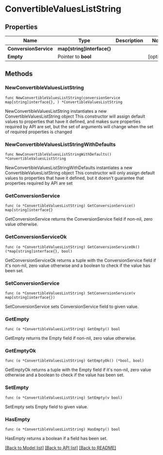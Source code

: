 # ConvertibleValuesListString

## Properties

Name | Type | Description | Notes
------------ | ------------- | ------------- | -------------
**ConversionService** | **map[string]interface{}** |  | 
**Empty** | Pointer to **bool** |  | [optional] 

## Methods

### NewConvertibleValuesListString

`func NewConvertibleValuesListString(conversionService map[string]interface{}, ) *ConvertibleValuesListString`

NewConvertibleValuesListString instantiates a new ConvertibleValuesListString object
This constructor will assign default values to properties that have it defined,
and makes sure properties required by API are set, but the set of arguments
will change when the set of required properties is changed

### NewConvertibleValuesListStringWithDefaults

`func NewConvertibleValuesListStringWithDefaults() *ConvertibleValuesListString`

NewConvertibleValuesListStringWithDefaults instantiates a new ConvertibleValuesListString object
This constructor will only assign default values to properties that have it defined,
but it doesn't guarantee that properties required by API are set

### GetConversionService

`func (o *ConvertibleValuesListString) GetConversionService() map[string]interface{}`

GetConversionService returns the ConversionService field if non-nil, zero value otherwise.

### GetConversionServiceOk

`func (o *ConvertibleValuesListString) GetConversionServiceOk() (*map[string]interface{}, bool)`

GetConversionServiceOk returns a tuple with the ConversionService field if it's non-nil, zero value otherwise
and a boolean to check if the value has been set.

### SetConversionService

`func (o *ConvertibleValuesListString) SetConversionService(v map[string]interface{})`

SetConversionService sets ConversionService field to given value.


### GetEmpty

`func (o *ConvertibleValuesListString) GetEmpty() bool`

GetEmpty returns the Empty field if non-nil, zero value otherwise.

### GetEmptyOk

`func (o *ConvertibleValuesListString) GetEmptyOk() (*bool, bool)`

GetEmptyOk returns a tuple with the Empty field if it's non-nil, zero value otherwise
and a boolean to check if the value has been set.

### SetEmpty

`func (o *ConvertibleValuesListString) SetEmpty(v bool)`

SetEmpty sets Empty field to given value.

### HasEmpty

`func (o *ConvertibleValuesListString) HasEmpty() bool`

HasEmpty returns a boolean if a field has been set.


[[Back to Model list]](../README.md#documentation-for-models) [[Back to API list]](../README.md#documentation-for-api-endpoints) [[Back to README]](../README.md)


